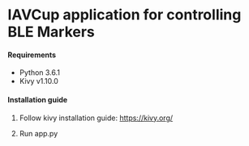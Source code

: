 # IAVCup application for controlling BLE Markers

#### Requirements

* Python 3.6.1
* Kivy v1.10.0

#### Installation guide

1. Follow kivy installation guide: https://kivy.org/

1. Run app.py
